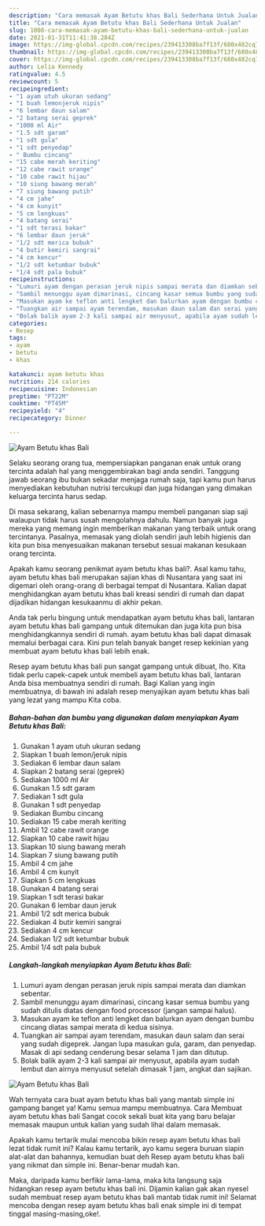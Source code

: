 ```yaml
---
description: "Cara memasak Ayam Betutu khas Bali Sederhana Untuk Jualan"
title: "Cara memasak Ayam Betutu khas Bali Sederhana Untuk Jualan"
slug: 1008-cara-memasak-ayam-betutu-khas-bali-sederhana-untuk-jualan
date: 2021-01-31T11:41:38.284Z
image: https://img-global.cpcdn.com/recipes/239413308ba7f13f/680x482cq70/ayam-betutu-khas-bali-foto-resep-utama.jpg
thumbnail: https://img-global.cpcdn.com/recipes/239413308ba7f13f/680x482cq70/ayam-betutu-khas-bali-foto-resep-utama.jpg
cover: https://img-global.cpcdn.com/recipes/239413308ba7f13f/680x482cq70/ayam-betutu-khas-bali-foto-resep-utama.jpg
author: Lelia Kennedy
ratingvalue: 4.5
reviewcount: 5
recipeingredient:
- "1 ayam utuh ukuran sedang"
- "1 buah lemonjeruk nipis"
- "6 lembar daun salam"
- "2 batang serai geprek"
- "1000 ml Air"
- "1.5 sdt garam"
- "1 sdt gula"
- "1 sdt penyedap"
- " Bumbu cincang"
- "15 cabe merah keriting"
- "12 cabe rawit orange"
- "10 cabe rawit hijau"
- "10 siung bawang merah"
- "7 siung bawang putih"
- "4 cm jahe"
- "4 cm kunyit"
- "5 cm lengkuas"
- "4 batang serai"
- "1 sdt terasi bakar"
- "6 lembar daun jeruk"
- "1/2 sdt merica bubuk"
- "4 butir kemiri sangrai"
- "4 cm kencur"
- "1/2 sdt ketumbar bubuk"
- "1/4 sdt pala bubuk"
recipeinstructions:
- "Lumuri ayam dengan perasan jeruk nipis sampai merata dan diamkan sebentar."
- "Sambil menunggu ayam dimarinasi, cincang kasar semua bumbu yang sudah ditulis diatas dengan food processor (jangan sampai halus)."
- "Masukan ayam ke teflon anti lengket dan balurkan ayam dengan bumbu cincang diatas sampai merata di kedua sisinya."
- "Tuangkan air sampai ayam terendam, masukan daun salam dan serai yang sudah digeprek. Jangan lupa masukan gula, garam, dan penyedap. Masak di api sedang cenderung besar selama 1 jam dan ditutup."
- "Bolak balik ayam 2-3 kali sampai air menyusut, apabila ayam sudah lembut dan airnya menyusut setelah dimasak 1 jam, angkat dan sajikan."
categories:
- Resep
tags:
- ayam
- betutu
- khas

katakunci: ayam betutu khas 
nutrition: 214 calories
recipecuisine: Indonesian
preptime: "PT22M"
cooktime: "PT45M"
recipeyield: "4"
recipecategory: Dinner

---
```



![Ayam Betutu khas Bali](https://img-global.cpcdn.com/recipes/239413308ba7f13f/680x482cq70/ayam-betutu-khas-bali-foto-resep-utama.jpg)

Selaku seorang orang tua, mempersiapkan panganan enak untuk orang tercinta adalah hal yang menggembirakan bagi anda sendiri. Tanggung jawab seorang ibu bukan sekadar menjaga rumah saja, tapi kamu pun harus menyediakan kebutuhan nutrisi tercukupi dan juga hidangan yang dimakan keluarga tercinta harus sedap.

Di masa  sekarang, kalian sebenarnya mampu membeli panganan siap saji walaupun tidak harus susah mengolahnya dahulu. Namun banyak juga mereka yang memang ingin memberikan makanan yang terbaik untuk orang tercintanya. Pasalnya, memasak yang diolah sendiri jauh lebih higienis dan kita pun bisa menyesuaikan makanan tersebut sesuai makanan kesukaan orang tercinta. 



Apakah kamu seorang penikmat ayam betutu khas bali?. Asal kamu tahu, ayam betutu khas bali merupakan sajian khas di Nusantara yang saat ini digemari oleh orang-orang di berbagai tempat di Nusantara. Kalian dapat menghidangkan ayam betutu khas bali kreasi sendiri di rumah dan dapat dijadikan hidangan kesukaanmu di akhir pekan.

Anda tak perlu bingung untuk mendapatkan ayam betutu khas bali, lantaran ayam betutu khas bali gampang untuk ditemukan dan juga kita pun bisa menghidangkannya sendiri di rumah. ayam betutu khas bali dapat dimasak memalui berbagai cara. Kini pun telah banyak banget resep kekinian yang membuat ayam betutu khas bali lebih enak.

Resep ayam betutu khas bali pun sangat gampang untuk dibuat, lho. Kita tidak perlu capek-capek untuk membeli ayam betutu khas bali, lantaran Anda bisa membuatnya sendiri di rumah. Bagi Kalian yang ingin membuatnya, di bawah ini adalah resep menyajikan ayam betutu khas bali yang lezat yang mampu Kita coba.

<!--inarticleads1-->

##### Bahan-bahan dan bumbu yang digunakan dalam menyiapkan Ayam Betutu khas Bali:

1. Gunakan 1 ayam utuh ukuran sedang
1. Siapkan 1 buah lemon/jeruk nipis
1. Sediakan 6 lembar daun salam
1. Siapkan 2 batang serai (geprek)
1. Sediakan 1000 ml Air
1. Gunakan 1.5 sdt garam
1. Sediakan 1 sdt gula
1. Gunakan 1 sdt penyedap
1. Sediakan  Bumbu cincang
1. Sediakan 15 cabe merah keriting
1. Ambil 12 cabe rawit orange
1. Siapkan 10 cabe rawit hijau
1. Siapkan 10 siung bawang merah
1. Siapkan 7 siung bawang putih
1. Ambil 4 cm jahe
1. Ambil 4 cm kunyit
1. Siapkan 5 cm lengkuas
1. Gunakan 4 batang serai
1. Siapkan 1 sdt terasi bakar
1. Gunakan 6 lembar daun jeruk
1. Ambil 1/2 sdt merica bubuk
1. Sediakan 4 butir kemiri sangrai
1. Sediakan 4 cm kencur
1. Sediakan 1/2 sdt ketumbar bubuk
1. Ambil 1/4 sdt pala bubuk




<!--inarticleads2-->

##### Langkah-langkah menyiapkan Ayam Betutu khas Bali:

1. Lumuri ayam dengan perasan jeruk nipis sampai merata dan diamkan sebentar.
1. Sambil menunggu ayam dimarinasi, cincang kasar semua bumbu yang sudah ditulis diatas dengan food processor (jangan sampai halus).
1. Masukan ayam ke teflon anti lengket dan balurkan ayam dengan bumbu cincang diatas sampai merata di kedua sisinya.
1. Tuangkan air sampai ayam terendam, masukan daun salam dan serai yang sudah digeprek. Jangan lupa masukan gula, garam, dan penyedap. Masak di api sedang cenderung besar selama 1 jam dan ditutup.
1. Bolak balik ayam 2-3 kali sampai air menyusut, apabila ayam sudah lembut dan airnya menyusut setelah dimasak 1 jam, angkat dan sajikan.
<img src="//assets-global.cpcdn.com/assets/icons/button_play-2c75c40dde080a61004c1f40b05d8f140eaff45d7e9e6481dc71c63d2e7c4909.png" alt="Ayam Betutu khas Bali">



Wah ternyata cara buat ayam betutu khas bali yang mantab simple ini gampang banget ya! Kamu semua mampu membuatnya. Cara Membuat ayam betutu khas bali Sangat cocok sekali buat kita yang baru belajar memasak maupun untuk kalian yang sudah lihai dalam memasak.

Apakah kamu tertarik mulai mencoba bikin resep ayam betutu khas bali lezat tidak rumit ini? Kalau kamu tertarik, ayo kamu segera buruan siapin alat-alat dan bahannya, kemudian buat deh Resep ayam betutu khas bali yang nikmat dan simple ini. Benar-benar mudah kan. 

Maka, daripada kamu berfikir lama-lama, maka kita langsung saja hidangkan resep ayam betutu khas bali ini. Dijamin kalian gak akan nyesel sudah membuat resep ayam betutu khas bali mantab tidak rumit ini! Selamat mencoba dengan resep ayam betutu khas bali enak simple ini di tempat tinggal masing-masing,oke!.

